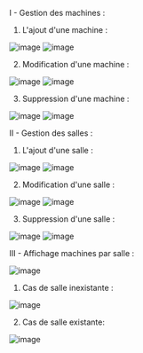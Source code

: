 I - Gestion des machines : 
1) L'ajout d'une machine :

![image](https://github.com/soulohabdellah/gestion-salles-machines/assets/95103495/c427fb07-951c-4b45-a846-ef8e8e2b9f62)
![image](https://github.com/soulohabdellah/gestion-salles-machines/assets/95103495/a222189b-26e3-4c52-a2b9-dce52ce57811)

2) Modification d'une machine :

![image](https://github.com/soulohabdellah/gestion-salles-machines/assets/95103495/0323bcac-693f-47d0-97dd-f61866cf4164)
![image](https://github.com/soulohabdellah/gestion-salles-machines/assets/95103495/4b2e7660-007c-4a00-8772-f5e58f80eca3)

3) Suppression d'une machine :
   
![image](https://github.com/soulohabdellah/gestion-salles-machines/assets/95103495/ae75aea0-09e5-4ba5-ae5e-7be4a34deec0)
![image](https://github.com/soulohabdellah/gestion-salles-machines/assets/95103495/dc3a3624-dc43-46f3-9e49-1f0940af6a2d)

II - Gestion des salles : 

1) L'ajout d'une salle :

![image](https://github.com/soulohabdellah/gestion-salles-machines/assets/95103495/0d22aea7-cb43-42df-852c-432b55307f6d)
![image](https://github.com/soulohabdellah/gestion-salles-machines/assets/95103495/7d846a32-4aaf-44cb-ad2f-0bce5ea335f8)

2) Modification d'une salle :

![image](https://github.com/soulohabdellah/gestion-salles-machines/assets/95103495/6946d181-e642-469e-81ab-456021d8cef2)
![image](https://github.com/soulohabdellah/gestion-salles-machines/assets/95103495/9d390fb9-b943-41da-8004-e1f67add9698)

3) Suppression d'une salle :

![image](https://github.com/soulohabdellah/gestion-salles-machines/assets/95103495/9d390fb9-b943-41da-8004-e1f67add9698)
![image](https://github.com/soulohabdellah/gestion-salles-machines/assets/95103495/0d22aea7-cb43-42df-852c-432b55307f6d)

III - Affichage machines par salle :

![image](https://github.com/soulohabdellah/gestion-salles-machines/assets/95103495/23f49662-87d6-4c8a-85ec-29c85b51454c)

1) Cas de salle inexistante :
   
![image](https://github.com/soulohabdellah/gestion-salles-machines/assets/95103495/db11e583-d468-4fdd-a009-f4c07794af50)

2) Cas de salle existante:

![image](https://github.com/soulohabdellah/gestion-salles-machines/assets/95103495/cc87e91b-6734-4b0e-8811-cbb30b2f27b0)
